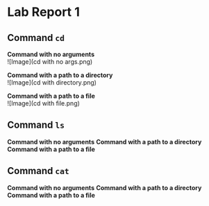 # Lab Report 1

## Command `cd`
**Command with no arguments**  
![Image](cd with no args.png)  

**Command with a path to a directory**  
![Image](cd with directory.png)

**Command with a path to a file**  
![Image](cd with file.png)

## Command `ls`
**Command with no arguments**
**Command with a path to a directory**
**Command with a path to a file**

## Command `cat`
**Command with no arguments**
**Command with a path to a directory**
**Command with a path to a file**
